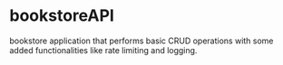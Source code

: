 # bookstoreAPI
bookstore application that performs basic CRUD operations with some added functionalities like rate limiting and logging.
